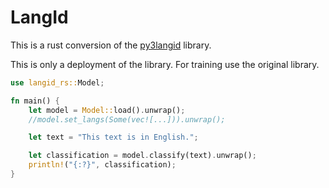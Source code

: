 # LangId
This is a rust conversion of the [py3langid](https://github.com/adbar/py3langid) library.

This is only a deployment of the library. For training use the original library.

```rs
use langid_rs::Model;

fn main() {
    let model = Model::load().unwrap();
    //model.set_langs(Some(vec![...])).unwrap();

    let text = "This text is in English.";

    let classification = model.classify(text).unwrap();
    println!("{:?}", classification);
}
```
